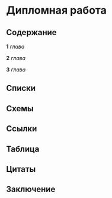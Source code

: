 # Дипломная работа

## Содержание

**1** *глава*

**2** *глава*

**3** *глава*

## Списки

## Схемы

## Ссылки

## Таблица

## Цитаты

## Заключение